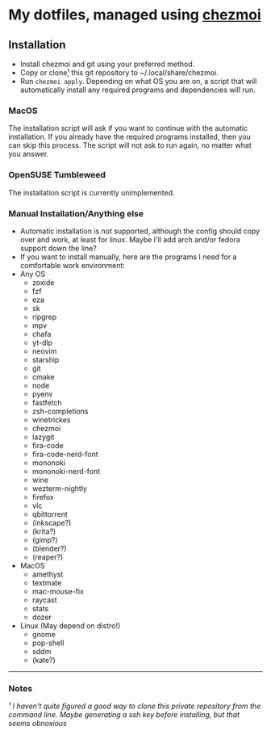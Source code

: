 # My dotfiles, managed using [chezmoi](https://chezmoi.io)

## Installation
- Install chezmoi and git using your preferred method.
- Copy or clone[¹](#note1) this git repository to ~/.local/share/chezmoi.
- Run `chezmoi apply`. Depending on what OS you are on, a script that will automatically
  install any required programs and dependencies will run.

### MacOS
The installation script will ask if you want to continue with the automatic installation.
If you already have the required programs installed, then you can skip this process.
The script will not ask to run again, no matter what you answer.

### OpenSUSE Tumbleweed
The installation script is currently unimplemented.

### Manual Installation/Anything else
- Automatic installation is not supported, although the config should copy over and work,
at least for linux. Maybe I'll add arch and/or fedora support down the line?
- If you want to install manually, here are the programs I need for a comfortable
work environment:
- Any OS
    - zoxide
    - fzf
    - eza
    - sk
    - ripgrep
    - mpv
    - chafa
    - yt-dlp
    - neovim
    - starship
    - git
    - cmake
    - node
    - pyenv
    - fastfetch
    - zsh-completions
    - winetrickes
    - chezmoi
    - lazygit
    - fira-code
    - fira-code-nerd-font
    - mononoki
    - mononoki-nerd-font
    - wine
    - wezterm-nightly
    - firefox
    - vlc
    - qbittorrent
    - (inkscape?)
    - (krita?)
    - (gimp?)
    - (blender?)
    - (reaper?)
- MacOS
    - amethyst
    - textmate
    - mac-mouse-fix
    - raycast
    - stats
    - dozer
- Linux (May depend on distro!)
    - gnome
    - pop-shell
    - sddm
    - (kate?)

---

### Notes
*<a name="note1">¹</a> I haven't quite figured a good way to clone this private repository from the command line.
Maybe generating a ssh key before installing, but that seems obnoxious*
